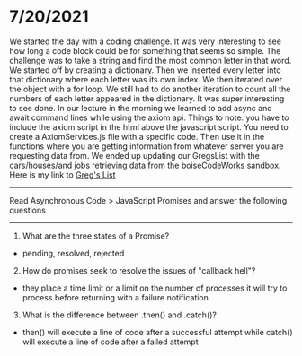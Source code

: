 # 7/20/2021

We started the day with a coding challenge. It was very interesting to see how long a code block could be for something that seems so simple. The challenge was to take a string and find the most common letter in that word. We started off by creating a dictionary. Then we inserted every letter into that dictionary where each letter was its own index. We then iterated over the object with a for loop. We still had to do another iteration to count all the numbers of each letter appeared in the dictionary. It was super interesting to see done. In our lecture in the morning we learned to add async and await command lines while using the axiom api. Things to note: you have to include the axiom script in the html above the javascript script. You need to create a AxiomServices.js file with a specific code. Then use it in the functions where you are getting information from whatever server you are requesting data from. We ended up updating our GregsList with the cars/houses/and jobs retrieving data from the boiseCodeWorks sandbox. Here is my link to [Greg's List](https://chesterjgreen.github.io/gregslist-mvc/)

---
Read Asynchronous Code > JavaScript Promises and answer the following questions

---
1. What are the three states of a Promise?
- pending, resolved, rejected
2. How do promises seek to resolve the issues of "callback hell"?
- they place a time limit or a limit on the number of processes it will try to process before returning with a failure notification
3. What is the difference between .then() and .catch()?
- then() will execute a line of code after a successful attempt while catch() will execute a line of code after a failed attempt